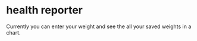 # health reporter
Currently you can enter your weight and see the all your saved weights in a chart.

